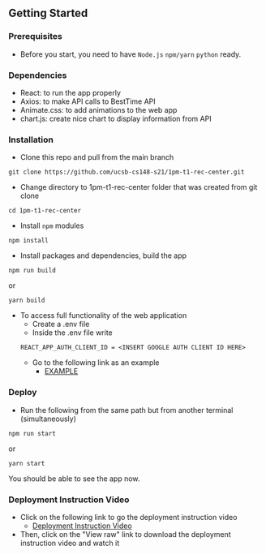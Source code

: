 ## Getting Started

### Prerequisites

- Before you start, you need to have `Node.js` `npm/yarn` `python` ready. 

### Dependencies

- React: to run the app properly
- Axios: to make API calls to BestTime API
- Animate.css: to add animations to the web app
- chart.js: create nice chart to display information from API

### Installation

- Clone this repo and pull from the main branch 
```
git clone https://github.com/ucsb-cs148-s21/1pm-t1-rec-center.git
```
- Change directory to 1pm-t1-rec-center folder that was created from git clone
```
cd 1pm-t1-rec-center
```
- Install `npm` modules
```
npm install
```
- Install packages and dependencies, build the app
```
npm run build
```
or
```
yarn build
```
- To access full functionality of the web application
  - Create a .env file 
  - Inside the .env file write
  ```
  REACT_APP_AUTH_CLIENT_ID = <INSERT GOOGLE AUTH CLIENT ID HERE>
  ```
  - Go to the following link as an example
    * [EXAMPLE](https://github.com/ucsb-cs148-s21/1pm-t1-rec-center/blob/main/.env.SAMPLE)

### Deploy

- Run the following from the same path but from another terminal (simultaneously)
```
npm run start
```
or
```
yarn start
```
You should be able to see the app now.

### Deployment Instruction Video
- Click on the following link to go the deployment instruction video
  * [Deployment Instruction Video](https://github.com/ucsb-cs148-s21/1pm-t1-rec-center/blob/main/docs/DeploymentVideo.mp4)
- Then, click on the "View raw" link to download the deployment instruction video and watch it
